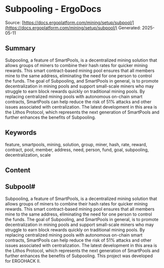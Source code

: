 # Subpooling - ErgoDocs
Source: [https://docs.ergoplatform.com/mining/setup/subpool/](https://docs.ergoplatform.com/mining/setup/subpool/)
Generated: 2025-05-11

## Summary
Subpooling, a feature of SmartPools, is a decentralized mining solution that allows groups of miners to combine their hash rates for quicker mining rewards. This smart contract-based mining pool ensures that all members mine to the same address, eliminating the need for one person to control the funds. The goal of Subpooling, and SmartPools in general, is to promote decentralization in mining pools and support small-scale miners who may struggle to earn block rewards quickly on traditional mining pools. By replacing centralized mining pools with autonomous on-chain smart contracts, SmartPools can help reduce the risk of 51% attacks and other issues associated with centralization. The latest development in this area is the Lithos Protocol, which represents the next generation of SmartPools and further enhances the benefits of Subpooling.

## Keywords
feature, smartpools, mining, solution, group, miner, hash, rate, reward, contract, pool, member, address, need, person, fund, goal, subpooling, decentralization, scale

## Content
## Subpool#
Subpooling, a feature of SmartPools, is a decentralized mining solution that allows groups of miners to combine their hash rates for quicker mining rewards. This smart contract-based mining pool ensures that all members mine to the same address, eliminating the need for one person to control the funds.
The goal of Subpooling, and SmartPools in general, is to promote decentralization in mining pools and support small-scale miners who may struggle to earn block rewards quickly on traditional mining pools. By replacing centralized mining pools with autonomous on-chain smart contracts, SmartPools can help reduce the risk of 51% attacks and other issues associated with centralization.
The latest development in this area is the Lithos Protocol, which represents the next generation of SmartPools and further enhances the benefits of Subpooling.
This project was developed for ERGOHACK II.
